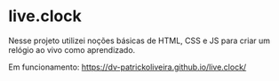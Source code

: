 # live.clock

Nesse projeto utilizei noções básicas de HTML, CSS e JS para criar um relógio ao vivo como aprendizado.

Em funcionamento: https://dv-patrickoliveira.github.io/live.clock/
